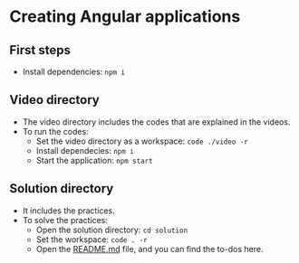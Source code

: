 # Creating Angular applications

## First steps
- Install dependencies: `npm i`

## Video directory
- The video directory includes the codes that are explained in the videos.
- To run the codes:
  - Set the video directory as a workspace: `code ./video -r`
  - Install dependecies: `npm i`
  - Start the application: `npm start`

## Solution directory
- It includes the practices.
- To solve the practices:
  - Open the solution directory: `cd solution`
  - Set the workspace: `code . -r`
  - Open the [README.md](solution/README.md) file, and you can find the to-dos here.